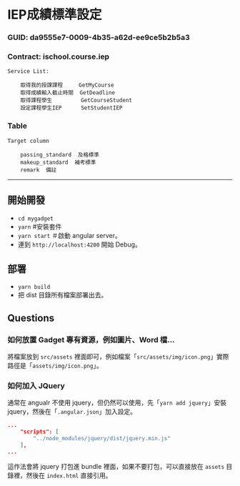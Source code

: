 IEP成績標準設定
====

### GUID: da9555e7-0009-4b35-a62d-ee9ce5b2b5a3

### Contract: ischool.course.iep
`Service List:`
```
    取得我的授課課程     GetMyCourse
    取得成績輸入截止時間  GetDeadline
    取得課程學生         GetCourseStudent
    設定課程學生IEP      SetStudentIEP
```
### Table
`Target column`
```
    passing_standard  及格標準
    makeup_standard  補考標準
    remark  備註
```

---

## 開始開發
* `cd mygadget`
* `yarn` #安裝套件
* `yarn start` ＃啟動 angular server。
* 連到 `http://localhost:4200` 開始 Debug。

## 部署
* `yarn build`
* 把 dist 目錄所有檔案部署出去。

## Questions
### 如何放置 Gadget 專有資源，例如圖片、Word 檔…  
將檔案放到 `src/assets` 裡面即可，例如檔案「`src/assets/img/icon.png`」實際路徑是「`assets/img/icon.png`」。

### 如何加入 JQuery
通常在 angualr 不使用 jquery，但仍然可以使用，先「`yarn add jquery`」安裝 jquery，然後在「`.angular.json`」加入設定。
```json
...
    "scripts": [
        "../node_modules/jquery/dist/jquery.min.js"
    ],
...
```
這作法會將 jquery 打包進 bundle 裡面，如果不要打包，可以直接放在 `assets` 目錄裡，然後在 `index.html` 直接引用。


